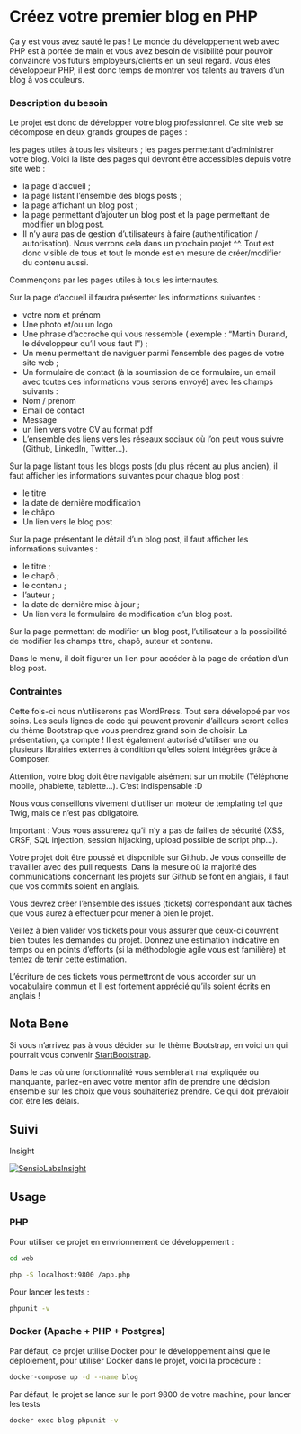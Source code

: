 # Créez votre premier blog en PHP

Ça y est vous avez sauté le pas ! Le monde du développement web avec PHP est à portée de main et vous avez besoin de visibilité pour pouvoir convaincre vos futurs employeurs/clients en un seul regard. Vous êtes développeur PHP, il est donc temps de montrer vos talents au travers d’un blog à vos couleurs.

### Description du besoin

Le projet est donc de développer votre blog professionnel. Ce site web se décompose en deux grands groupes de pages :

les pages utiles à tous les visiteurs ;
les pages permettant d’administrer votre blog.
Voici la liste des pages qui devront être accessibles depuis votre site web :

- la page d'accueil ;
- la page listant l’ensemble des blogs posts ;
- la page affichant un blog post ;
- la page permettant d’ajouter un blog post et la page permettant de modifier un blog post.
- Il n’y aura pas de gestion d’utilisateurs à faire (authentification / autorisation). Nous verrons cela dans un prochain projet ^^. Tout est donc visible de tous et tout le monde est en mesure de créer/modifier du contenu aussi.

Commençons par les pages utiles à tous les internautes.

Sur la page d’accueil il faudra présenter les informations suivantes :

- votre nom et prénom
- Une photo et/ou un logo
- Une phrase d’accroche qui vous ressemble ( exemple : “Martin Durand, le développeur qu’il vous faut !”) ;
- Un menu permettant de naviguer parmi l’ensemble des pages de votre site web ;
- Un formulaire de contact (à la soumission de ce formulaire, un email avec toutes ces informations vous serons envoyé) avec les champs suivants :
- Nom / prénom
- Email de contact
- Message
- un lien vers votre CV au format pdf
- L’ensemble des liens vers les réseaux sociaux où l’on peut vous suivre (Github, LinkedIn, Twitter…).

Sur la page listant tous les blogs posts (du plus récent au plus ancien), il faut afficher les informations suivantes pour chaque blog post :

- le titre
- la date de dernière modification
- le châpo
- Un lien vers le blog post

Sur la page présentant le détail d’un blog post, il faut afficher les informations suivantes :

- le titre ;
- le chapô ;
- le contenu ;
- l’auteur ;
- la date de dernière mise à jour ;
- Un lien vers le formulaire de modification d’un blog post.

Sur la page permettant de modifier un blog post, l’utilisateur a la possibilité de modifier les champs titre, chapô, auteur et contenu.

Dans le menu, il doit figurer un lien pour accéder à la page de création d’un blog post.‌

### Contraintes

Cette fois-ci nous n’utiliserons pas WordPress. Tout sera développé par vos soins. Les seuls lignes de code qui peuvent provenir d’ailleurs seront celles du thème Bootstrap que vous prendrez grand soin de choisir. La présentation, ça compte ! Il est également autorisé d’utiliser une ou plusieurs librairies externes à condition qu’elles soient intégrées grâce à Composer.

Attention, votre blog doit être navigable aisément sur un mobile (Téléphone mobile, phablette, tablette…). C’est indispensable :D

Nous vous conseillons vivement d’utiliser un moteur de templating tel que Twig, mais ce n’est pas obligatoire.

Important : Vous vous assurerez qu’il n’y a pas de failles de sécurité (XSS, CRSF, SQL injection, session hijacking, upload possible de script php…).

Votre projet doit être poussé et disponible sur Github. Je vous conseille de travailler avec des pull requests. Dans la mesure où la majorité des communications concernant les projets sur Github se font en anglais, il faut que vos commits soient en anglais.

Vous devrez créer l’ensemble des issues (tickets) correspondant aux tâches que vous aurez à effectuer pour mener à bien le projet.

Veillez à bien valider vos tickets pour vous assurer que ceux-ci couvrent bien toutes les demandes du projet. Donnez une estimation indicative en temps ou en points d’efforts (si la méthodologie agile vous est familière) et tentez de tenir cette estimation.

L’écriture de ces tickets vous permettront de vous accorder sur un vocabulaire commun et Il est fortement apprécié qu’ils soient écrits en anglais !

## Nota Bene

Si vous n’arrivez pas à vous décider sur le thème Bootstrap, en voici un qui pourrait vous convenir [StartBootstrap]('http://bit.ly/2emOTxY').

Dans le cas où une fonctionnalité vous semblerait mal expliquée ou manquante, parlez-en avec votre mentor afin de prendre une décision ensemble sur les choix que vous souhaiteriez prendre. Ce qui doit prévaloir doit être les délais.

## Suivi

Insight 

[![SensioLabsInsight](https://insight.sensiolabs.com/projects/1bbe11bc-ecd9-4973-bb81-2cb7bea15169/big.png)](https://insight.sensiolabs.com/projects/1bbe11bc-ecd9-4973-bb81-2cb7bea15169)


## Usage 

### PHP

Pour utiliser ce projet en envrionnement de développement : 

```bash
cd web

php -S localhost:9800 /app.php
```

Pour lancer les tests : 

```bash
phpunit -v 
```

### Docker (Apache + PHP + Postgres)

Par défaut, ce projet utilise Docker pour le développement ainsi que le déploiement, pour utiliser
Docker dans le projet, voici la procédure : 

```bash
docker-compose up -d --name blog
```

Par défaut, le projet se lance sur le port 9800 de votre machine, pour lancer les tests

```bash
docker exec blog phpunit -v
```
